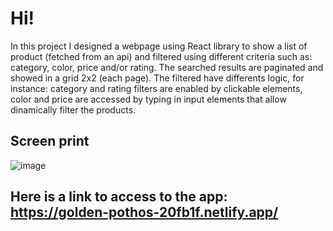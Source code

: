 # Hi!
In this project I designed a webpage using React library to show a list of product (fetched from an api) and filtered using different criteria such as: category, color, price and/or rating. The searched results are paginated and showed in a grid 2x2 (each page). The filtered have differents logic, for instance: category and rating filters are enabled by clickable elements, color and price are accessed by typing in input elements that allow dinamically filter the products. 
## Screen print

![image](https://user-images.githubusercontent.com/78646102/221201658-7f7ec908-58e1-488a-93ce-eaecb3d06ad6.png)

## Here is a link to access to the app: https://golden-pothos-20fb1f.netlify.app/
